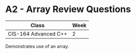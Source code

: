 # A2 - Array Review Questions

|Class|Week|
|-----|----|
|CIS-164 Advanced C++|2|

Demonstrates use of an array.
